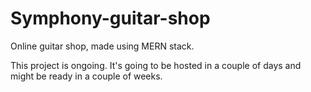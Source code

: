 # Symphony-guitar-shop
Online guitar shop, made using MERN stack.

This project is ongoing. It's going to be hosted in a couple of days and might be ready in a couple of weeks.
